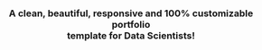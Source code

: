 <h3 align="center"> A clean, beautiful, responsive and 100% customizable portfolio <br /> template for Data Scientists! </h3>

